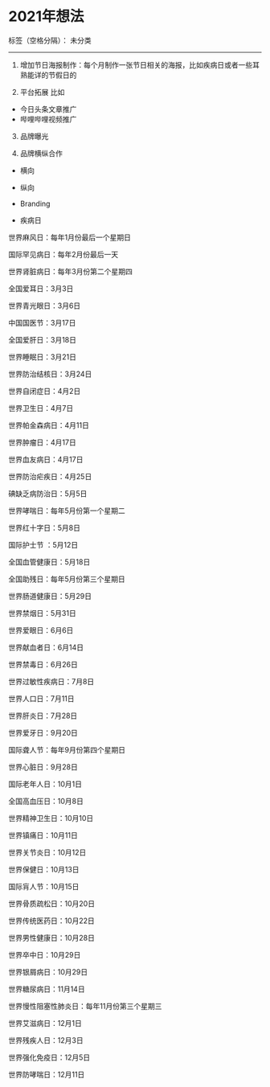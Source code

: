 # 2021年想法

标签（空格分隔）： 未分类

---

1. 增加节日海报制作：每个月制作一张节日相关的海报，比如疾病日或者一些耳熟能详的节假日的

2. 平台拓展
比如
- 今日头条文章推广
- 哔哩哔哩视频推广

3. 品牌曝光

4. 品牌横纵合作
- 横向
- 纵向




- Branding


- 疾病日

世界麻风日：每年1月份最后一个星期日  

国际罕见病日：每年2月份最后一天

世界肾脏病日：每年3月份第二个星期四

全国爱耳日：3月3日  

世界青光眼日：3月6日

中国国医节：3月17日  

全国爱肝日：3月18日

世界睡眠日：3月21日

世界防治结核日：3月24日  

世界自闭症日：4月2日

世界卫生日：4月7日  

世界帕金森病日：4月11日  

世界肿瘤日：4月17日 

世界血友病日：4月17日 

世界防治疟疾日：4月25日

碘缺乏病防治日：5月5日  

世界哮喘日：每年5月份第一个星期二

世界红十字日：5月8日  

国际护士节 ：5月12日  

全国血管健康日：5月18日

全国助残日：每年5月份第三个星期日

世界肠道健康日：5月29日

世界禁烟日：5月31日  

世界爱眼日：6月6日  

世界献血者日：6月14日

世界禁毒日：6月26日  

世界过敏性疾病日：7月8日

世界人口日：7月11日  

世界肝炎日：7月28日

世界爱牙日：9月20日  

国际聋人节：每年9月份第四个星期日  

世界心脏日：9月28日  

国际老年人日：10月1日

全国高血压日：10月8日  

世界精神卫生日：10月10日 

世界镇痛日：10月11日 

世界关节炎日：10月12日

世界保健日：10月13日  

国际肓人节：10月15日  

世界骨质疏松日：10月20日

世界传统医药日：10月22日  

世界男性健康日：10月28日

世界卒中日：10月29日

世界银屑病日：10月29日

世界糖尿病日：11月14日  

世界慢性阻塞性肺炎日：每年11月份第三个星期三

世界艾滋病日：12月1日  

世界残疾人日：12月3日  

世界强化免疫日：12月5日

世界防哮喘日：12月11日  